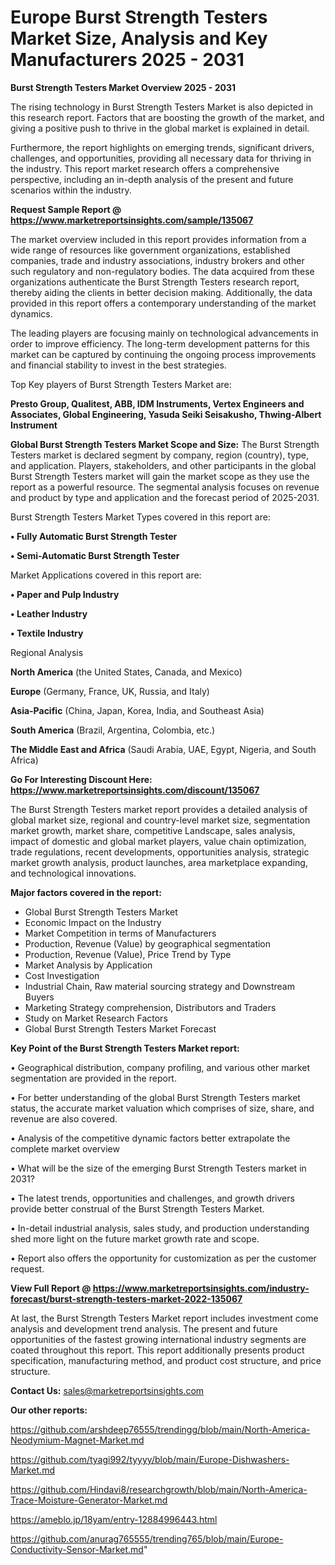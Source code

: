 # Europe Burst Strength Testers Market Size, Analysis and Key Manufacturers 2025 - 2031

<Strong> Burst Strength Testers Market Overview 2025 - 2031</strong>

The rising technology in Burst Strength Testers Market is also depicted in this research report. Factors that are boosting the growth of the market, and giving a positive push to thrive in the global market is explained in detail.

Furthermore, the report highlights on emerging trends, significant drivers, challenges, and opportunities, providing all necessary data for thriving in the industry. This report market research offers a comprehensive perspective, including an in-depth analysis of the present and future scenarios within the industry.

<strong>Request Sample Report @ <a href=https://www.marketreportsinsights.com/sample/135067>https://www.marketreportsinsights.com/sample/135067</a></strong>

The market overview included in this report provides information from a wide range of resources like government organizations, established companies, trade and industry associations, industry brokers and other such regulatory and non-regulatory bodies. The data acquired from these organizations authenticate the Burst Strength Testers research report, thereby aiding the clients in better decision making. Additionally, the data provided in this report offers a contemporary understanding of the market dynamics.

The leading players are focusing mainly on technological advancements in order to improve efficiency. The long-term development patterns for this market can be captured by continuing the ongoing process improvements and financial stability to invest in the best strategies.

Top Key players of Burst Strength Testers Market are:

<strong>Presto Group, Qualitest, ABB, IDM Instruments, Vertex Engineers and Associates, Global Engineering, Yasuda Seiki Seisakusho, Thwing-Albert Instrument</strong>

<strong><b>Global Burst Strength Testers Market Scope and Size:</b></strong>
The Burst Strength Testers market is declared segment by company, region (country), type, and application. Players, stakeholders, and other participants in the global Burst Strength Testers market will gain the market scope as they use the report as a powerful resource. The segmental analysis focuses on revenue and product by type and application and the forecast period of 2025-2031.

Burst Strength Testers Market Types covered in this report are:

<strong>• Fully Automatic Burst Strength Tester

• Semi-Automatic Burst Strength Tester</strong>

Market Applications covered in this report are:

<strong>• Paper and Pulp Industry

• Leather Industry

• Textile Industry</strong> 

Regional Analysis

<strong>North America</strong> (the United States, Canada, and Mexico)

<strong>Europe</strong> (Germany, France, UK, Russia, and Italy)

<strong>Asia-Pacific</strong> (China, Japan, Korea, India, and Southeast Asia)

<strong>South America</strong> (Brazil, Argentina, Colombia, etc.)

<strong>The Middle East and Africa</strong> (Saudi Arabia, UAE, Egypt, Nigeria, and South Africa)

<strong>Go For Interesting Discount Here: <a href=https://www.marketreportsinsights.com/discount/135067>https://www.marketreportsinsights.com/discount/135067</a></strong>

The Burst Strength Testers market report provides a detailed analysis of global market size, regional and country-level market size, segmentation market growth, market share, competitive Landscape, sales analysis, impact of domestic and global market players, value chain optimization, trade regulations, recent developments, opportunities analysis, strategic market growth analysis, product launches, area marketplace expanding, and technological innovations.

<strong><b>Major factors covered in the report:</b></strong>
<ul>
  <li>Global Burst Strength Testers Market </li>
  <li>Economic Impact on the Industry</li>
  <li>Market Competition in terms of Manufacturers</li>
  <li>Production, Revenue (Value) by geographical segmentation</li>
  <li>Production, Revenue (Value), Price Trend by Type</li>
  <li>Market Analysis by Application</li>
  <li>Cost Investigation</li>
  <li>Industrial Chain, Raw material sourcing strategy and Downstream Buyers</li>
  <li>Marketing Strategy comprehension, Distributors and Traders</li>
  <li>Study on Market Research Factors</li>
  <li>Global Burst Strength Testers Market Forecast</li>
</ul>

<strong><b>Key Point of the Burst Strength Testers Market report:</b></strong>

• Geographical distribution, company profiling, and various other market segmentation are provided in the report.

• For better understanding of the global Burst Strength Testers market status, the accurate market valuation which comprises of size, share, and revenue are also covered.

• Analysis of the competitive dynamic factors better extrapolate the complete market overview

• What will be the size of the emerging Burst Strength Testers market in 2031?

• The latest trends, opportunities and challenges, and growth drivers provide better construal of the Burst Strength Testers Market.

• In-detail industrial analysis, sales study, and production understanding shed more light on the future market growth rate and scope.

• Report also offers the opportunity for customization as per the customer request.

<strong><b>View Full Report @ <a href=https://www.marketreportsinsights.com/industry-forecast/burst-strength-testers-market-2022-135067>https://www.marketreportsinsights.com/industry-forecast/burst-strength-testers-market-2022-135067</a></b></strong>


At last, the Burst Strength Testers Market report includes investment come analysis and development trend analysis. The present and future opportunities of the fastest growing international industry segments are coated throughout this report. This report additionally presents product specification, manufacturing method, and product cost structure, and price structure.

<strong>Contact Us:</strong>
sales@marketreportsinsights.com

<strong>Our other reports:</strong>

<a href=https://github.com/arshdeep76555/trendingg/blob/main/North-America-Neodymium-Magnet-Market.md>https://github.com/arshdeep76555/trendingg/blob/main/North-America-Neodymium-Magnet-Market.md</a>

<a href=https://github.com/tyagi992/tyyyy/blob/main/Europe-Dishwashers-Market.md>https://github.com/tyagi992/tyyyy/blob/main/Europe-Dishwashers-Market.md</a>

<a href=https://github.com/Hindavi8/researchgrowth/blob/main/North-America-Trace-Moisture-Generator-Market.md>https://github.com/Hindavi8/researchgrowth/blob/main/North-America-Trace-Moisture-Generator-Market.md</a>

<a href=https://ameblo.jp/18yam/entry-12884996443.html>https://ameblo.jp/18yam/entry-12884996443.html</a>

<a href=https://github.com/anurag765555/trending765/blob/main/Europe-Conductivity-Sensor-Market.md>https://github.com/anurag765555/trending765/blob/main/Europe-Conductivity-Sensor-Market.md</a>"
